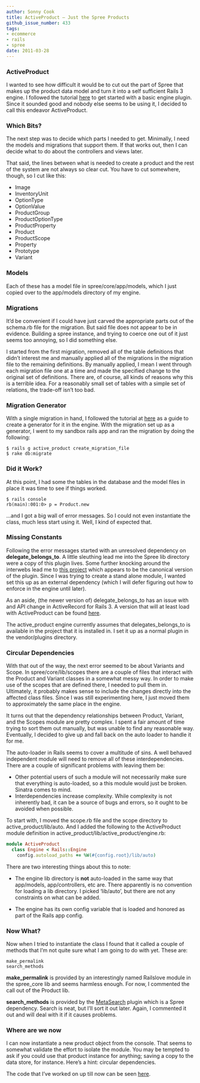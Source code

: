 ```yaml
---
author: Sonny Cook
title: ActiveProduct — Just the Spree Products
github_issue_number: 433
tags:
- ecommerce
- rails
- spree
date: 2011-03-28
---
```


### ActiveProduct

I wanted to see how difficult it would be to cut out the part of
Spree that makes up the product data model and turn it into a self
sufficient Rails 3 engine. I followed the tutorial [here](https://web.archive.org/web/20100727143748/http://www.themodestrubyist.com/2010/03/05/rails-3-plugins---part-2---writing-an-engine/)
to get started with a basic engine plugin. Since it sounded good and
nobody else seems to be using it, I decided to call this endeavor ActiveProduct.

### Which Bits?

The next step was to decide which parts I needed to get. Minimally, I
need the models and migrations that support them. If that works
out, then I can decide what to do about the controllers and views later.

That said, the lines between what is needed to create a product and
the rest of the system are not always so clear cut. You have to cut
somewhere, though, so I cut like this:

- Image
- InventoryUnit
- OptionType
- OptionValue
- ProductGroup
- ProductOptionType
- ProductProperty
- Product
- ProductScope
- Property
- Prototype
- Variant

### Models

Each of these has a model file in spree/core/app/models, which I
just copied over to the app/models directory of my engine.

### Migrations

It’d be convenient if I could have just carved the appropriate parts out
of the schema.rb file for the migration. But said file does not
appear to be in evidence. Building a spree instance, and trying to
coerce one out of it just seems too annoying, so I did something else.

I started from the first migration, removed all of the table
definitions that didn’t interest me and manually applied all of the
migrations in the migration file to the remaining definitions. By
manually applied, I mean I went through each migration file one at a time
and made the specified change to the original set of definitions. There
are, of course, all kinds of reasons why this is a terrible idea. For
a reasonably small set of tables with a simple set of relations, the
trade-off isn’t too bad.

### Migration Generator

With a single migration in hand, I followed the tutorial at
[here](https://web.archive.org/web/20110423220449/http://www.themodestrubyist.com/2010/03/16/rails-3-plugins---part-3---rake-tasks-generators-initializers-oh-my/)
as a guide to create a generator for it in the engine. With
the migration set up as a generator, I went to my sandbox
rails app and ran the migration by doing the following:

```nohighlight
$ rails g active_product create_migration_file
$ rake db:migrate
```

### Did it Work?

At this point, I had some the tables in the database and the model files in
place it was time to see if things worked.

```nohighlight
$ rails console
rb(main):001:0> p = Product.new
```

...and I got a big wall of error messages. So I could not even
instantiate the class, much less start using it. Well, I kind of
expected that.

### Missing Constants

Following the error messages started with an unresolved dependency
on **delegate_belongs_to**. A little sleuthing lead me
into the Spree lib directory were a copy of this plugin lives. Some
further knocking around the interwebs lead me to 
[this project](https://web.archive.org/web/20100621082539/http://github.com:80/faber/delegate_belongs_to) which appears to be the canonical version of the plugin.
Since I was trying to create a stand alone module, I wanted set this up as an external
dependency (which I will defer figuring out how to enforce in the
engine until later).

As an aside, (the newer version of) delegate_belongs_to has an
issue with and API change in ActiveRecord for Rails 3. A version that
will at least load with ActiveProduct can be found
[here](https://github.com/sonny/delegate_belongs_to).

The active_product engine currently assumes that
delegates_belongs_to is available in the project that it is installed
in. I set it up as a normal plugin in the vendor/plugins directory.

### Circular Dependencies

With that out of the way, the next error seemed to be about Variants
and Scope. In spree/core/lib/scopes there are a couple of files that
interact with the Product and Variant classes in a somewhat messy
way. In order to make use of the scopes that are defined there, I needed to
pull them in. Ultimately, it probably makes sense to include the
changes directly into the affected class files. Since I was
still experimenting here, I just moved them to approximately the
same place in the engine.

It turns out that the dependency relationships between Product,
Variant, and the Scopes module are pretty complex. I spent a fair
amount of time trying to sort them out manually, but was unable to
find any reasonable way. Eventually, I decided to give up and fall back on
the auto loader to handle it for me.

The auto-loader in Rails seems to cover a multitude of sins.
A well behaved independent module will need to remove all of these
interdependencies. There are a couple of significant problems with leaving them be:

- Other potential users of such a module will not necessarily make
sure that everything is auto-loaded, so a this module would just be broken.
Sinatra comes to mind.
- Interdependencies increase complexity. While complexity is not
inherently bad, it can be a source of bugs and errors, so it ought to
be avoided when possible.

To start with, I moved the scope.rb file and the scope directory
to active_product/lib/auto. And I added the following to the
ActiveProduct module definition in active_product/lib/active_product/engine.rb:

```ruby
module ActiveProduct
  class Engine < Rails::Engine
    config.autoload_paths += %W(#{config.root}/lib/auto)
```

There are two interesting things about this to note:

- The engine lib directory is **not** auto-loaded in
the same way that app/models, app/controllers, etc are. There
apparently is no convention for loading a lib directory. I picked
‘lib/auto’, but there are not any constraints on what can be added.

- The engine has its own config variable that is loaded and honored
as part of the Rails app config.

### Now What?

Now when I tried to instantiate the class I found that it called a
couple of methods that I’m not quite sure what I am going to do with
yet. These are:

```nohighlight
make_permalink
search_methods
```

**make_permalink** is provided by an interestingly
named Railslove module in the spree_core lib and seems harmless
enough. For now, I commented the call out of the Product lib.

**search_methods** is provided by the
[MetaSearch](https://github.com/activerecord-hackery/meta_search)
plugin which is a Spree dependency. Search is neat, but I’ll sort it
out later. Again, I commented it out and will deal with it if it
causes problems.

### Where are we now

I can now instantiate a new product object from the console. That
seems to somewhat validate the effort to isolate the module. You may
be tempted to ask if you could use that product instance for anything;
saving a copy to the data store, for instance. Here’s a hint:
circular dependencies.

The code that I’ve worked on up till now can be seen [here](https://github.com/sonny/active_product/tree/blog_post_1).
